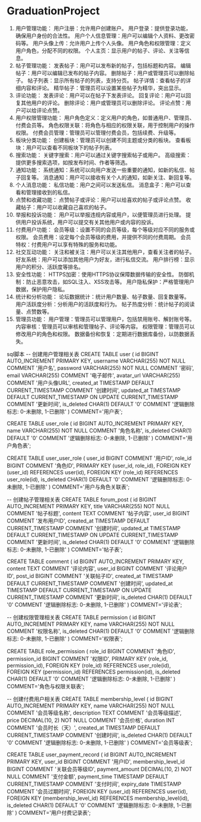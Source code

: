 # GraduationProject

1. 用户管理功能：
用户注册：允许用户创建账户。
用户登录：提供登录功能，确保用户身份的合法性。
用户个人信息管理：用户可以编辑个人资料、更改密码等。
用户头像上传：允许用户上传个人头像。
用户角色和权限管理：定义用户角色，分配不同的权限。
个人主页：显示用户的帖子、评论、关注等信息。
2. 帖子管理功能：
发表帖子：用户可以发布新的帖子，包括标题和内容。
编辑帖子：用户可以编辑已发布的帖子内容。
删除帖子：用户或管理员可以删除帖子。
帖子列表：显示所有帖子的列表，支持分页。
帖子详情：查看帖子的详细内容和评论。
精华帖子：管理员可以设置某些帖子为精华，突出显示。
3. 评论功能：
发表评论：用户可以在帖子下发表评论。
回复评论：用户可以回复其他用户的评论。
删除评论：用户或管理员可以删除评论。
评论点赞：用户可以给评论点赞。
4. 用户权限管理功能：
用户角色定义：定义用户的角色，如普通用户、管理员、付费会员等。
角色权限关联：将角色与相应的权限关联，用于控制用户的操作权限。
付费会员管理：管理员可以管理付费会员，包括续费、升级等。
5. 板块分类功能：
创建板块：管理员可以创建不同主题或分类的板块。
查看板块：用户可以查看不同板块下的帖子列表。
6. 搜索功能：
关键字搜索：用户可以通过关键字搜索帖子或用户。
高级搜索：提供更多搜索选项，如按发布时间、作者等筛选。
7. 通知功能：
系统通知：系统可以向用户发送一些重要的通知，如新的私信、帖子回复等。
消息通知：用户可以接收有关个人的通知，如新关注、新回复等。
8. 个人消息功能：
私信功能：用户之间可以发送私信。
消息盒子：用户可以查看和管理接收到的私信。
9. 点赞和收藏功能：
点赞帖子或评论：用户可以给喜欢的帖子或评论点赞。
收藏帖子：用户可以收藏自己喜欢的帖子。
10. 举报和投诉功能：
用户可以举报违规内容或用户，以便管理员进行处理。
提供用户投诉系统，用户可以提交有关其他用户或内容的投诉。
11. 付费用户功能：
会员等级：设置不同的会员等级，每个等级对应不同的服务或权限。
会员费用：设定每个会员等级的费用，并提供不同的付费周期。
会员特权：付费用户可以享有特殊的服务和功能。
12. 社交互动功能：
关注和被关注：用户可以关注其他用户，查看关注者的帖子。
好友系统：用户可以添加其他用户为好友，进行私信交流。
用户排行榜：显示用户的积分、活跃度等排名。
13. 安全性功能：
HTTPS加密：使用HTTPS协议保障数据传输的安全性。
防御机制：防止恶意攻击，如SQL注入、XSS攻击等。
用户隐私保护：严格管理用户数据，保护用户隐私。
14. 统计和分析功能：
论坛数据统计：统计用户数量、帖子数量、回复数量等。
用户活跃度分析：分析用户的活跃度和行为。
帖子热度分析：统计帖子的阅读量、点赞数等。
15. 管理员功能：
用户管理：管理员可以管理用户，包括禁用账号、解封账号等。
内容审核：管理员可以审核和管理帖子、评论等内容。
权限管理：管理员可以修改用户的角色和权限。
数据备份和恢复：定期进行数据库备份，以防数据丢失。

sql脚本
-- 创建用户管理相关表
CREATE TABLE user (
    id BIGINT AUTO_INCREMENT PRIMARY KEY,
    username VARCHAR(255) NOT NULL COMMENT '用户名',
    password VARCHAR(255) NOT NULL COMMENT '密码',
    email VARCHAR(255) COMMENT '电子邮件',
    avatar_url VARCHAR(255) COMMENT '用户头像URL',
    created_at TIMESTAMP DEFAULT CURRENT_TIMESTAMP COMMENT '创建时间',
    updated_at TIMESTAMP DEFAULT CURRENT_TIMESTAMP ON UPDATE CURRENT_TIMESTAMP COMMENT '更新时间',
    is_deleted CHAR(1) DEFAULT '0' COMMENT '逻辑删除标志: 0-未删除, 1-已删除'
) COMMENT='用户表';

CREATE TABLE user_role (
    id BIGINT AUTO_INCREMENT PRIMARY KEY,
    name VARCHAR(255) NOT NULL COMMENT '角色名称',
    is_deleted CHAR(1) DEFAULT '0' COMMENT '逻辑删除标志: 0-未删除, 1-已删除'
) COMMENT='用户角色表';

CREATE TABLE user_user_role (
    user_id BIGINT COMMENT '用户ID',
    role_id BIGINT COMMENT '角色ID',
    PRIMARY KEY (user_id, role_id),
    FOREIGN KEY (user_id) REFERENCES user(id),
    FOREIGN KEY (role_id) REFERENCES user_role(id),
    is_deleted CHAR(1) DEFAULT '0' COMMENT '逻辑删除标志: 0-未删除, 1-已删除'
) COMMENT='用户与角色关联表';

-- 创建帖子管理相关表
CREATE TABLE forum_post (
    id BIGINT AUTO_INCREMENT PRIMARY KEY,
    title VARCHAR(255) NOT NULL COMMENT '帖子标题',
    content TEXT COMMENT '帖子内容',
    user_id BIGINT COMMENT '发布用户ID',
    created_at TIMESTAMP DEFAULT CURRENT_TIMESTAMP COMMENT '创建时间',
    updated_at TIMESTAMP DEFAULT CURRENT_TIMESTAMP ON UPDATE CURRENT_TIMESTAMP COMMENT '更新时间',
    is_deleted CHAR(1) DEFAULT '0' COMMENT '逻辑删除标志: 0-未删除, 1-已删除'
) COMMENT='帖子表';

CREATE TABLE comment (
    id BIGINT AUTO_INCREMENT PRIMARY KEY,
    content TEXT COMMENT '评论内容',
    user_id BIGINT COMMENT '评论用户ID',
    post_id BIGINT COMMENT '关联帖子ID',
    created_at TIMESTAMP DEFAULT CURRENT_TIMESTAMP COMMENT '创建时间',
    updated_at TIMESTAMP DEFAULT CURRENT_TIMESTAMP ON UPDATE CURRENT_TIMESTAMP COMMENT '更新时间',
    is_deleted CHAR(1) DEFAULT '0' COMMENT '逻辑删除标志: 0-未删除, 1-已删除'
) COMMENT='评论表';

-- 创建权限管理相关表
CREATE TABLE permission (
    id BIGINT AUTO_INCREMENT PRIMARY KEY,
    name VARCHAR(255) NOT NULL COMMENT '权限名称',
    is_deleted CHAR(1) DEFAULT '0' COMMENT '逻辑删除标志: 0-未删除, 1-已删除'
) COMMENT='权限表';

CREATE TABLE role_permission (
    role_id BIGINT COMMENT '角色ID',
    permission_id BIGINT COMMENT '权限ID',
    PRIMARY KEY (role_id, permission_id),
    FOREIGN KEY (role_id) REFERENCES user_role(id),
    FOREIGN KEY (permission_id) REFERENCES permission(id),
    is_deleted CHAR(1) DEFAULT '0' COMMENT '逻辑删除标志: 0-未删除, 1-已删除'
) COMMENT='角色与权限关联表';

-- 创建付费用户相关表
CREATE TABLE membership_level (
    id BIGINT AUTO_INCREMENT PRIMARY KEY,
    name VARCHAR(255) NOT NULL COMMENT '会员等级名称',
    description TEXT COMMENT '会员等级描述',
    price DECIMAL(10, 2) NOT NULL COMMENT '会员价格',
    duration INT COMMENT '会员时长（天）',
    created_at TIMESTAMP DEFAULT CURRENT_TIMESTAMP COMMENT '创建时间',
    is_deleted CHAR(1) DEFAULT '0' COMMENT '逻辑删除标志: 0-未删除, 1-已删除'
) COMMENT='会员等级表';

CREATE TABLE user_payment_record (
    id BIGINT AUTO_INCREMENT PRIMARY KEY,
    user_id BIGINT COMMENT '用户ID',
    membership_level_id BIGINT COMMENT '关联会员等级ID',
    payment_amount DECIMAL(10, 2) NOT NULL COMMENT '支付金额',
    payment_time TIMESTAMP DEFAULT CURRENT_TIMESTAMP COMMENT '支付时间',
    expiry_date TIMESTAMP COMMENT '会员过期时间',
    FOREIGN KEY (user_id) REFERENCES user(id),
    FOREIGN KEY (membership_level_id) REFERENCES membership_level(id),
    is_deleted CHAR(1) DEFAULT '0' COMMENT '逻辑删除标志: 0-未删除, 1-已删除'
) COMMENT='用户付费记录表';

